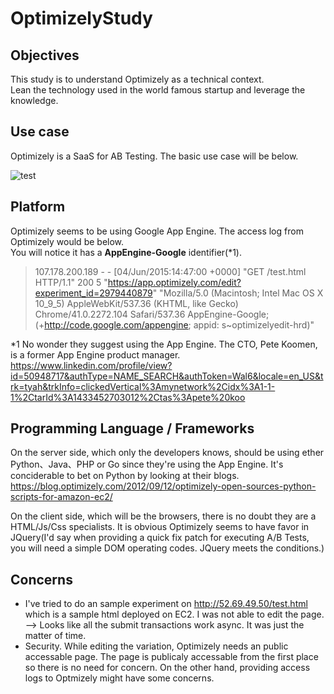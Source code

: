 # OptimizelyStudy  
## Objectives
This study is to understand Optimizely as a technical context.  
Lean the technology used in the world famous startup and leverage the knowledge.  

## Use case
Optimizely is a SaaS for AB Testing. The basic use case will be below.
  
![test](https://lh6.googleusercontent.com/Gg_T9i-damTkVRoidF5zf-kVAODuQlnj6n5LwU1_gJe6XjLgG-5UGTXclN6PjQZExvPPuQ5KeO9sfLY=w2560-h1576-rw)

## Platform
Optimizely seems to be using Google App Engine. The access log from Optimizely would be below.  
You will notice it has a **AppEngine-Google** identifier(*1).
  
>107.178.200.189 - - [04/Jun/2015:14:47:00 +0000] "GET /test.html HTTP/1.1" 200 5 "https://app.optimizely.com/edit?experiment_id=2979440879" "Mozilla/5.0 (Macintosh; Intel Mac OS X 10_9_5) AppleWebKit/537.36 (KHTML, like Gecko) Chrome/41.0.2272.104 Safari/537.36 AppEngine-Google; (+http://code.google.com/appengine; appid: s~optimizelyedit-hrd)"
  
*1 No wonder they suggest using the App Engine. The CTO, Pete Koomen, is a former App Engine product manager.  
<https://www.linkedin.com/profile/view?id=50948717&authType=NAME_SEARCH&authToken=Wal6&locale=en_US&trk=tyah&trkInfo=clickedVertical%3Amynetwork%2Cidx%3A1-1-1%2CtarId%3A1433452703012%2Ctas%3Apete%20koo>

## Programming Language / Frameworks
On the server side, which only the developers knows, should be using ether Python、Java、PHP or Go since they're using the App Engine. It's conciderable to bet on Python by looking at their blogs.
<https://blog.optimizely.com/2012/09/12/optimizely-open-sources-python-scripts-for-amazon-ec2/>  
  
On the client side, which will be the browsers, there is no doubt they are a HTML/Js/Css specialists. It is obvious Optimizely seems to have favor in JQuery(I'd say when providing a quick fix patch for executing A/B Tests, you will need a simple DOM operating codes. JQuery meets the conditions.)

## Concerns
* I've tried to do an sample experiment on <http://52.69.49.50/test.html> which is a sample html deployed on EC2. I was not able to edit the page. --> Looks like all the submit transactions work async. It was just the matter of time.
* Security. While editing the variation, Optimizely needs an public accessable page. The page is publicaly accessable from the first place so there is no need for concern. On the other hand, providing access logs to Optmizely might have some concerns. 


